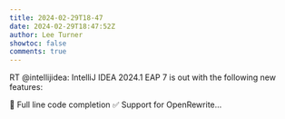 ```yaml
---
title: 2024-02-29T18-47
date: 2024-02-29T18:47:52Z
author: Lee Turner
showtoc: false
comments: true
---
```


RT @intellijidea: IntelliJ IDEA 2024.1 EAP 7 is out with the following new features:

🤩 Full line code completion
✅ Support for OpenRewrite…

